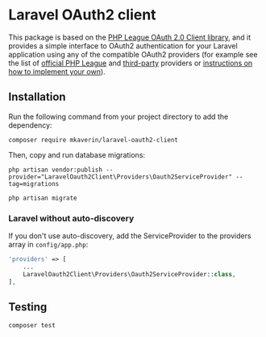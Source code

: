 # Laravel OAuth2 client

This package is based on the [PHP League OAuth 2.0 Client library,](https://github.com/thephpleague/oauth2-client) 
and it provides a simple interface to OAuth2 authentication for your Laravel application using any of the compatible
OAuth2 providers (for example see the list of [official PHP League](https://oauth2-client.thephpleague.com/providers/league/)
and [third-party](https://oauth2-client.thephpleague.com/providers/thirdparty/) providers 
or [instructions on how to implement your own](https://oauth2-client.thephpleague.com/providers/implementing/)).

## Installation

Run the following command from your project directory to add the dependency:

```shell
composer require mkaverin/laravel-oauth2-client
```

Then, copy and run database migrations:

```shell
php artisan vendor:publish --provider="LaravelOauth2Client\Providers\Oauth2ServiceProvider" --tag=migrations
```

```shell
php artisan migrate
```

### Laravel without auto-discovery

If you don't use auto-discovery, add the ServiceProvider to the providers array in `config/app.php`:

```php
'providers' => [
    ...
    LaravelOauth2Client\Providers\Oauth2ServiceProvider::class,
],
```

## Testing

```shell
composer test
```
